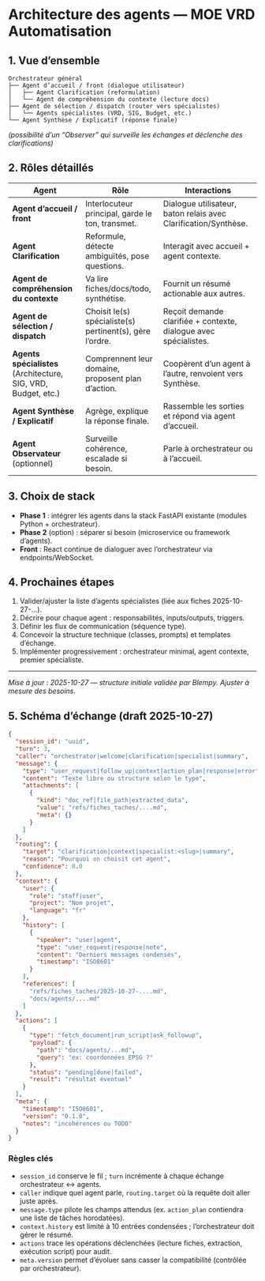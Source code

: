 # Architecture des agents — MOE VRD Automatisation

## 1. Vue d’ensemble

```
Orchestrateur général
├── Agent d’accueil / front (dialogue utilisateur)
│   ├── Agent Clarification (reformulation)
│   └── Agent de compréhension du contexte (lecture docs)
├── Agent de sélection / dispatch (router vers spécialistes)
│   └── Agents spécialistes (VRD, SIG, Budget, etc.)
└── Agent Synthèse / Explicatif (réponse finale)
```
*(possibilité d’un “Observer” qui surveille les échanges et déclenche des clarifications)*

## 2. Rôles détaillés

| Agent | Rôle | Interactions |
|-------|------|--------------|
| **Agent d’accueil / front** | Interlocuteur principal, garde le ton, transmet. | Dialogue utilisateur, baton relais avec Clarification/Synthèse. |
| **Agent Clarification** | Reformule, détecte ambiguïtés, pose questions. | Interagit avec accueil + agent contexte. |
| **Agent de compréhension du contexte** | Va lire fiches/docs/todo, synthétise. | Fournit un résumé actionable aux autres. |
| **Agent de sélection / dispatch** | Choisit le(s) spécialiste(s) pertinent(s), gère l’ordre. | Reçoit demande clarifiée + contexte, dialogue avec spécialistes. |
| **Agents spécialistes** (Architecture, SIG, VRD, Budget, etc.) | Comprennent leur domaine, proposent plan d’action. | Coopèrent d’un agent à l’autre, renvoient vers Synthèse. |
| **Agent Synthèse / Explicatif** | Agrège, explique la réponse finale. | Rassemble les sorties et répond via agent d’accueil. |
| **Agent Observateur** (optionnel) | Surveille cohérence, escalade si besoin. | Parle à orchestrateur ou à l’accueil. |

## 3. Choix de stack

- **Phase 1** : intégrer les agents dans la stack FastAPI existante (modules Python + orchestrateur).  
- **Phase 2** (option) : séparer si besoin (microservice ou framework d’agents).
- **Front** : React continue de dialoguer avec l’orchestrateur via endpoints/WebSocket.

## 4. Prochaines étapes

1. Valider/ajuster la liste d’agents spécialistes (liée aux fiches 2025-10-27-…).  
2. Décrire pour chaque agent : responsabilités, inputs/outputs, triggers.  
3. Définir les flux de communication (séquence type).  
4. Concevoir la structure technique (classes, prompts) et templates d’échange.  
5. Implémenter progressivement : orchestrateur minimal, agent contexte, premier spécialiste.

---

*Mise à jour : 2025-10-27 — structure initiale validée par Blempy. Ajuster à mesure des besoins.*

## 5. Schéma d’échange (draft 2025-10-27)

```json
{
  "session_id": "uuid",
  "turn": 3,
  "caller": "orchestrator|welcome|clarification|specialist|summary",
  "message": {
    "type": "user_request|follow_up|context|action_plan|response|error",
    "content": "Texte libre ou structure selon le type",
    "attachments": [
      {
        "kind": "doc_ref|file_path|extracted_data",
        "value": "refs/fiches_taches/....md",
        "meta": {}
      }
    ]
  },
  "routing": {
    "target": "clarification|context|specialist:<slug>|summary",
    "reason": "Pourquoi on choisit cet agent",
    "confidence": 0.0
  },
  "context": {
    "user": {
      "role": "staff|user",
      "project": "Nom projet",
      "language": "fr"
    },
    "history": [
      {
        "speaker": "user|agent",
        "type": "user_request|response|note",
        "content": "Derniers messages condensés",
        "timestamp": "ISO8601"
      }
    ],
    "references": [
      "refs/fiches_taches/2025-10-27-....md",
      "docs/agents/....md"
    ]
  },
  "actions": [
    {
      "type": "fetch_document|run_script|ask_followup",
      "payload": {
        "path": "docs/agents/...md",
        "query": "ex: coordonnées EPSG ?"
      },
      "status": "pending|done|failed",
      "result": "résultat éventuel"
    }
  ],
  "meta": {
    "timestamp": "ISO8601",
    "version": "0.1.0",
    "notes": "incohérences ou TODO"
  }
}
```

### Règles clés

- `session_id` conserve le fil ; `turn` incrémente à chaque échange orchestrateur ↔ agents.
- `caller` indique quel agent parle, `routing.target` où la requête doit aller juste après.
- `message.type` pilote les champs attendus (ex. `action_plan` contiendra une liste de tâches horodatées).
- `context.history` est limité à 10 entrées condensées ; l’orchestrateur doit gérer le résumé.
- `actions` trace les opérations déclenchées (lecture fiches, extraction, exécution script) pour audit.
- `meta.version` permet d’évoluer sans casser la compatibilité (contrôlée par orchestrateur).
